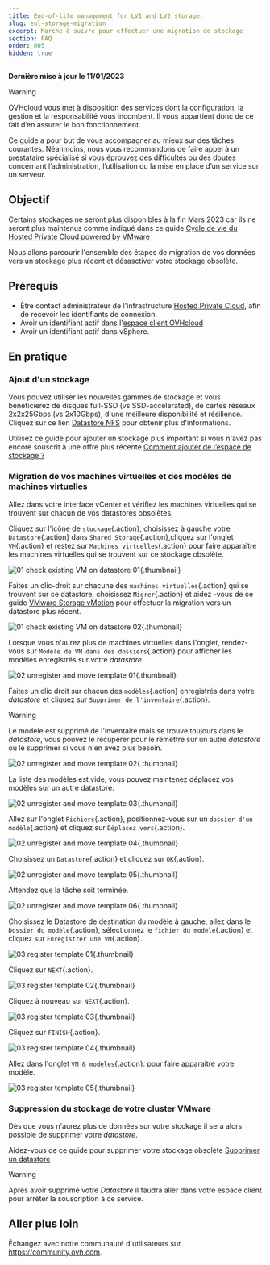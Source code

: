 ```yaml
---
title: End-of-life management for LV1 and LV2 storage.
slug: eol-storage-migration
excerpt: Marche à suivre pour effectuer une migration de stockage
section: FAQ
order: 005
hidden: true
---
```


**Dernière mise à jour le 11/01/2023**

> [!warning]
> OVHcloud vous met à disposition des services dont la configuration, la gestion et la responsabilité vous incombent. Il vous appartient donc de ce fait d’en assurer le bon fonctionnement.
>
> Ce guide a pour but de vous accompagner au mieux sur des tâches courantes. Néanmoins, nous vous recommandons de faire appel à un [prestataire spécialisé](https://partner.ovhcloud.com/fr/) si vous éprouvez des difficultés ou des doutes concernant l’administration, l’utilisation ou la mise en place d’un service sur un serveur.
>

## Objectif

Certains stockages ne seront plus disponibles à la fin Mars 2023 car ils ne seront plus maintenus comme indiqué dans ce guide [Cycle de vie du Hosted Private Cloud powered by VMware](https://docs.ovh.com/fr/private-cloud/lifecycle-policy/#datastores-stockage)

Nous allons parcourir l'ensemble des étapes de migration de vos données vers un stockage plus récent et désasctiver votre stockage obsolète.

## Prérequis

- Être contact administrateur de l'infrastructure [Hosted Private Cloud](https://www.ovhcloud.com/fr/enterprise/products/hosted-private-cloud/), afin de recevoir les identifiants de connexion.
- Avoir un identifiant actif dans l'[espace client OVHcloud](https://www.ovh.com/auth/?action=gotomanager&from=https://www.ovh.com/fr/&ovhSubsidiary=fr)
- Avoir un identifiant actif dans vSphere.

## En pratique

### Ajout d'un stockage

Vous pouvez utiliser les nouvelles gammes de stockage et vous bénéficierez de disques full-SSD (vs SSD-accelerated), de cartes réseaux 2x2x25Gbps (vs 2x10Gbps), d'une meilleure disponibilité et résilience. Cliquez sur ce lien [Datastore NFS](https://www.ovhcloud.com/fr/enterprise/products/hosted-private-cloud/datastores-nfs/) pour obtenir plus d'informations.


Utilisez ce guide pour ajouter un stockage plus important si vous n'avez pas encore souscrit à une offre plus récente [Comment ajouter de l’espace de stockage ?](https://docs.ovh.com/fr/private-cloud/additional-storage/)

### Migration de vos machines virtuelles et des modèles de machines virtuelles

Allez dans votre interface vCenter et vérifiez les machines virtuelles qui se trouvent sur chacun de vos datastores obsolètes.

Cliquez sur l'icône de `stockage`{.action}, choisissez à gauche votre `Datastore`{.action} dans `Shared Storage`{.action},cliquez sur l'onglet `VM`{.action} et restez sur `Machines virtuelles`{.action} pour faire apparaître les machines virtuelles qui se trouvent sur ce stockage obsolète.

![01 check existing VM on datastore 01](images/01-check-existing-vm-on-datastore01.png){.thumbnail}

Faites un clic-droit sur chacune des `machines virtuelles`{.action} qui se trouvent sur ce datastore, choisissez `Migrer`{.action} et aidez
-vous de ce guide [VMware Storage vMotion](https://docs.ovh.com/fr/managed-bare-metal/vmware-storage-vmotion-new/#finaliser-le-vmotion) pour effectuer la migration vers un datastore plus récent.

![01 check existing VM on datastore 02](images/01-check-existing-vm-on-datastore02.png){.thumbnail}

Lorsque vous n'aurez plus de machines virtuelles dans l'onglet, rendez-vous sur `Modèle de VM dans des dossiers`{.action} pour afficher les modèles enregistrés sur votre *datastore*.

![02 unregister and move template 01](images/02-unregister-and-move-template01.png){.thumbnail}

Faites un clic droit sur chacun des `modèles`{.action} enregistrés dans votre *datastore* et cliquez sur `Supprimer de l'inventaire`{.action}.

> [!warning]
> Le modèle est supprimé de l'inventaire mais se trouve toujours dans le *datastore*, vous pouvez le récupérer pour le remettre sur un autre *datastore* ou le supprimer si vous n'en avez plus besoin.
>

![02 unregister and move template 02](images/02-unregister-and-move-template02.png){.thumbnail}

La liste des modèles est vide, vous pouvez maintenez déplacez vos modèles sur un autre datastore.

![02 unregister and move template 03](images/02-unregister-and-move-template03.png){.thumbnail}

Allez sur l'onglet `Fichiers`{.action}, positionnez-vous sur un `dossier d'un modèle`{.action} et cliquez sur `Déplacez vers`{.action}.

![02 unregister and move template 04](images/02-unregister-and-move-template04.png){.thumbnail}

Choisissez un `Datastore`{.action} et cliquez sur `OK`{.action}.

![02 unregister and move template 05](images/02-unregister-and-move-template05.png){.thumbnail}

Attendez que la tâche soit terminée.

![02 unregister and move template 06](images/02-unregister-and-move-template06.png){.thumbnail}

Choisissez le Datastore de destination du modèle à gauche, allez dans le `Dossier du modèle`{.action}, sélectionnez le `fichier du modèle`{.action} et cliquez sur  `Enregistrer une VM`{.action}.

![03 register template 01](images/03-register-template01.png){.thumbnail}

Cliquez sur `NEXT`{.action}.

![03 register template 02](images/03-register-template02.png){.thumbnail}

Cliquez à nouveau sur `NEXT`{.action}.

![03 register template 03](images/03-register-template03.png){.thumbnail}

Cliquez sur `FINISH`{.action}.

![03 register template 04](images/03-register-template04.png){.thumbnail}

Allez dans l'onglet `VM & modèles`{.action}. pour faire apparaitre votre modèle.

![03 register template 05](images/03-register-template05.png){.thumbnail}

### Suppression du stockage de votre cluster VMware

Dès que vous n'aurez plus de données sur votre stockage il sera alors possible de supprimer votre *datastore*.

Aidez-vous de ce guide pour supprimer votre stockage obsolète [Supprimer un datastore](https://docs.ovh.com/fr/private-cloud/suppression-data-store/)

> [!warning]
> Après avoir supprimé votre *Datastore* il faudra aller dans votre espace client pour arrêter la souscription à ce service.
>


## Aller plus loin

Échangez avec notre communauté d'utilisateurs sur <https://community.ovh.com>.

